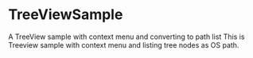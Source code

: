 # TreeViewSample
A TreeView sample with context menu and converting to path list
This is  Treeview sample with context menu and listing tree nodes as OS path.

